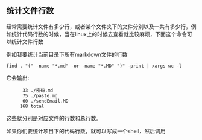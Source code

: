 ## 统计文件行数

经常需要统计文件有多少行，或者某个文件夹下的文件分别以及一共有多少行，例如统计代码行数的时候，当在linux上的时候去查看就比较麻烦，下面这个命令可以统计文件行数

例如我要统计当前目录下所有markdown文件的行数

```
find . "(" -name "*.md" -or -name "*.MD" ")" -print | xargs wc -l
```

它会输出:

```
      33 ./密码.md
      75 ./paste.md
      60 ./sendEmail.MD
     168 total
```

这些就分别是对应文件的行数和总行数。

如果你们要统计项目下的代码行数，就可以写成一个shell，然后调用